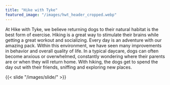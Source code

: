 ```yaml
---
title: "Hike with Tyke"
featured_image: "/images/hwt_header_cropped.webp"
---
```


At Hike with Tyke, we believe returning dogs to their natural habitat is the best  form of exercise. Hiking is a great way to stimulate their brains while getting a great workout and socializing. Every day is an adventure with our amazing pack. Within this environment, we have seen many improvements in behavior and overall quality of life. In a typical daycare, dogs can often become anxious or overwhelmed, constantly wondering where their parents are or when they will return home. With hiking, the dogs get to spend the day out with their friends, sniffing and exploring new places.

{{< slide "/images/slide/" >}}
